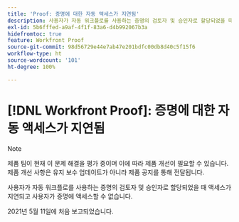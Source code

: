 ```yaml
---
title: 'Proof: 증명에 대한 자동 액세스가 지연됨'
description: 사용자가 자동 워크플로를 사용하는 증명의 검토자 및 승인자로 할당되었을 때 액세스가 지연되고 사용자가 증명에 액세스할 수 없습니다.
exl-id: 5b6fffed-a9af-4f1f-83a6-d4b992067b3a
hidefromtoc: true
feature: Workfront Proof
source-git-commit: 98d56729e44e7ab47e201bdfc00db8d40c5f15f6
workflow-type: ht
source-wordcount: '101'
ht-degree: 100%

---
```


# [!DNL Workfront Proof]: 증명에 대한 자동 액세스가 지연됨

<!--Converted to story-->

>[!NOTE]
>
>제품 팀이 현재 이 문제 해결을 평가 중이며 이에 따라 제품 개선이 필요할 수 있습니다. 제품 개선 사항은 유지 보수 업데이트가 아니라 제품 공지를 통해 전달됩니다.

사용자가 자동 워크플로를 사용하는 증명의 검토자 및 승인자로 할당되었을 때 액세스가 지연되고 사용자가 증명에 액세스할 수 없습니다.

2021년 5월 11일에 처음 보고되었습니다.
